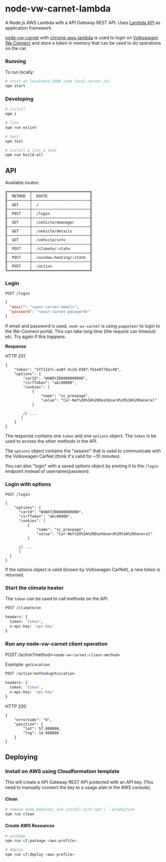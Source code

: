 # node-vw-carnet-lambda

A Node.js AWS Lambda with a API Gateway REST API. Uses <a href="https://www.npmjs.com/package/lambda-api">Lambda API</a> as 
application framework.


<a href="https://github.com/nekman/node-vw-carnet">node-vw-carnet</a> with <a href="https://www.npmjs.com/package/chrome-aws-lambda">chrome-aws-lambda</a> is used to login on <a href="https://www.portal.volkswagen-we.com/portal/">Volkswagen We Connect</a> and store a _token_ in memory that can be used to do operations on the car.


### Running
To run locally:
```bash
# start at localhost:3000 (see local-server.js)
npm start
```

### Developing
```bash
# install
npm i

# lint
npm run eslint

# test
npm test

# install & lint & test
npm run build-all
```

## API

Available routes:
```
╔══════════╤══════════════════════════╗
║  METHOD  │  ROUTE                   ║
╟──────────┼──────────────────────────╢
║  GET     │  /                       ║
╟──────────┼──────────────────────────╢
║  POST    │  /login                  ║
╟──────────┼──────────────────────────╢
║  GET     │  /vehicle/emanager       ║
╟──────────┼──────────────────────────╢
║  GET     │  /vehicle/details        ║
╟──────────┼──────────────────────────╢
║  GET     │  /vehicle/info           ║
╟──────────┼──────────────────────────╢
║  POST    │  /climate/:state         ║
╟──────────┼──────────────────────────╢
║  POST    │  /window-heating/:state  ║
╟──────────┼──────────────────────────╢
║  POST    │  /action                 ║
╚══════════╧══════════════════════════╝
```

### Login
```
POST /login
```

```json
{
  "email": "<your-carnet-email>",
  "password": "<your-carnet-password>"
}
```

If email and password is used, `node-wv-carnet` is using `puppeteer` to login to the We-Connect portal. This can take long time (the request can timeout) etc. Try again if this happens.


**Response**

HTTP 201
```json5
{
    "token": "5ff11bfc-ea8f-4c2d-8307-fb1e6f78ac49",
    "options": {
        "carId": "WVWXYZ00000000000",
        "csrfToken": "abc00000",
        "cookies": [
            {
                "name": "sc_prevpage",
                "value": "Car-Net%20%3A%20Dashboard%20%3A%20General"
            }

        // ...
       ]
    }
}
```
The response contains one `token` and one `options` object. The `token` is be used to access the other methods in the API. 

The `options` object contains the "session" that is used to communicate
with the Volkswagen CarNet (think it's valid for ~10 minutes). 

You can also "login" with a saved options object by posting it to the `/login` endpoint instead of username/password.


### Login with options
```
POST /login
```

```json5
{
    "options": {
      "carId": "WVWXYZ00000000000",
      "csrfToken": "abc00000",
      "cookies": [
          {
              "name": "sc_prevpage",
              "value": "Car-Net%20%3A%20Dashboard%20%3A%20General"
          }

      // ...
      ]
  }
}
```

If the options object is valid (known by Volkswagen CarNet), a new token is returned.

### Start the climate heater

The `token` can be used to call methods on the API.

```bash 
POST /climate/on

headers: {
  token: 'token',
  x-api-key: 'api-key'
}
```

### Run any node-vw-carnet client operation
POST /action?method=`<node-vw-carnet-client-method>`

Example: `getLocation`

```bash
POST /action?method=getLocation

headers: {
  token: 'token',
  x-api-key: 'api-key'
}
```

HTTP 200
```json5
{
    "errorCode": "0",
    "position": {
        "lat": 57.000000,
        "lng": 14.000000
    }
}
```


## Deploying
### Install on AWS using Cloudformation template

This will create a API Gateway REST API protected with an API key.
(You need to manually connect the key to a usage plan in the AWS console).

#### Clean
```bash
# remove node_modules/ and install with npm i --production
npm run clean
```
#### Create AWS Resources
```bash
# package
npm run cf:package <aws-profile>

# deploy
npm run cf:deploy <aws-profile>
```

